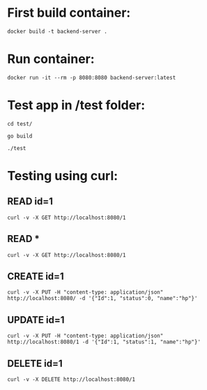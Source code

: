 # First build container:

`docker build -t backend-server .`

# Run container:

`docker run -it --rm -p 8080:8080 backend-server:latest`

# Test app in /test folder:

`cd test/`

`go build`

`./test`

# Testing using curl:

## READ id=1
`curl -v -X GET http://localhost:8080/1`
## READ *
`curl -v -X GET http://localhost:8080/1`
## CREATE id=1
`curl -v -X PUT -H "content-type: application/json" http://localhost:8080/ -d '{"Id":1, "status":0, "name":"hp"}'`
## UPDATE id=1
`curl -v -X PUT -H "content-type: application/json" http://localhost:8080/1 -d '{"Id":1, "status":1, "name":"hp"}'`
## DELETE id=1
`curl -v -X DELETE http://localhost:8080/1`
